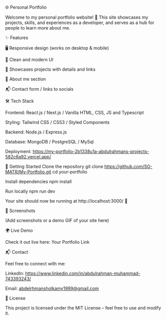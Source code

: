 🌐 Personal Portfolio

Welcome to my personal portfolio website! 🚀
This site showcases my projects, skills, and experiences as a developer, and serves as a hub for people to learn more about me.

✨ Features

🖥️ Responsive design (works on desktop & mobile)

🎨 Clean and modern UI

📂 Showcases projects with details and links

📜 About me section

📬 Contact form / links to socials

🛠️ Tech Stack

Frontend: React.js / Next.js / Vanilla HTML, CSS, JS and Typescript

Styling: Tailwind CSS / CSS3 / Styled Components

Backend: Node.js / Express.js

Database: MongoDB / PostgreSQL / MySql

Deployment: https://my-portfolio-2b1338u1a-abdulrahmans-projects-582c6a92.vercel.app/

🚀 Getting Started
Clone the repository
git clone https://github.com/SG-MATR/My-Portfolio.git
cd your-portfolio

Install dependencies
npm install

Run locally
npm run dev


Your site should now be running at http://localhost:3000/
 🎉

📸 Screenshots

(Add screenshots or a demo GIF of your site here)

🌍 Live Demo

Check it out live here: Your Portfolio Link

📬 Contact

Feel free to connect with me:

LinkedIn: https://www.linkedin.com/in/abdulrahman-muhammad-743393243/

Email: abdelrhmansholkamy1999@gmail.com

📄 License

This project is licensed under the MIT License – feel free to use and modify it.
